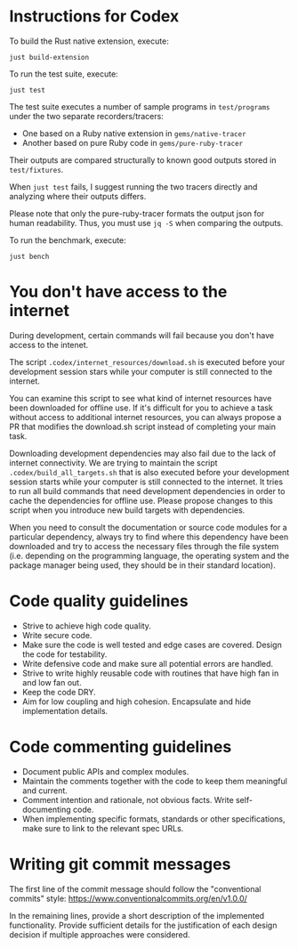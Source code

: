 # Instructions for Codex

To build the Rust native extension, execute:

```
just build-extension
```

To run the test suite, execute:

```
just test
```

The test suite executes a number of sample programs in `test/programs` under
the two separate recorders/tracers:

* One based on a Ruby native extension in `gems/native-tracer`
* Another based on pure Ruby code in `gems/pure-ruby-tracer`

Their outputs are compared structurally to known good outputs stored
in `test/fixtures`.

When `just test` fails, I suggest running the two tracers directly and
analyzing where their outputs differs.

Please note that only the pure-ruby-tracer formats the output json for
human readability. Thus, you must use `jq -S` when comparing the outputs.

To run the benchmark, execute:

```
just bench
```

# You don't have access to the internet

During development, certain commands will fail because you don't have
access to the intenet.

The script `.codex/internet_resources/download.sh` is executed before
your development session stars while your computer is still connected
to the internet.

You can examine this script to see what kind of internet resources
have been downloaded for offline use. If it's difficult for you to
achieve a task without access to additional internet resources, you
can always propose a PR that modifies the download.sh script instead
of completing your main task.

Downloading development dependencies may also fail due to the lack of
internet connectivity. We are trying to maintain the script `.codex/build_all_targets.sh`
that is also executed before your development session starts while
your computer is still connected to the internet. It tries to run
all build commands that need development dependencies in order to
cache the dependencies for offline use. Please propose changes to
this script when you introduce new build targets with dependencies.

When you need to consult the documentation or source code modules
for a particular dependency, always try to find where this dependency
have been downloaded and try to access the necessary files through
the file system (i.e. depending on the programming language, the
operating system and the package manager being used, they should
be in their standard location).

# Code quality guidelines

- Strive to achieve high code quality.
- Write secure code.
- Make sure the code is well tested and edge cases are covered. Design the code for testability.
- Write defensive code and make sure all potential errors are handled.
- Strive to write highly reusable code with routines that have high fan in and low fan out.
- Keep the code DRY.
- Aim for low coupling and high cohesion. Encapsulate and hide implementation details.

# Code commenting guidelines

- Document public APIs and complex modules.
- Maintain the comments together with the code to keep them meaningful and current.
- Comment intention and rationale, not obvious facts. Write self-documenting code.
- When implementing specific formats, standards or other specifications, make sure to
  link to the relevant spec URLs.

# Writing git commit messages

The first line of the commit message should follow the "conventional commits" style:
https://www.conventionalcommits.org/en/v1.0.0/

In the remaining lines, provide a short description of the implemented functionality.
Provide sufficient details for the justification of each design decision if multiple
approaches were considered.
